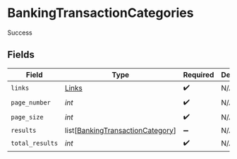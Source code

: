# BankingTransactionCategories

Success


## Fields

| Field                                                                                 | Type                                                                                  | Required                                                                              | Description                                                                           |
| ------------------------------------------------------------------------------------- | ------------------------------------------------------------------------------------- | ------------------------------------------------------------------------------------- | ------------------------------------------------------------------------------------- |
| `links`                                                                               | [Links](../../models/shared/links.md)                                                 | :heavy_check_mark:                                                                    | N/A                                                                                   |
| `page_number`                                                                         | *int*                                                                                 | :heavy_check_mark:                                                                    | N/A                                                                                   |
| `page_size`                                                                           | *int*                                                                                 | :heavy_check_mark:                                                                    | N/A                                                                                   |
| `results`                                                                             | list[[BankingTransactionCategory](../../models/shared/bankingtransactioncategory.md)] | :heavy_minus_sign:                                                                    | N/A                                                                                   |
| `total_results`                                                                       | *int*                                                                                 | :heavy_check_mark:                                                                    | N/A                                                                                   |